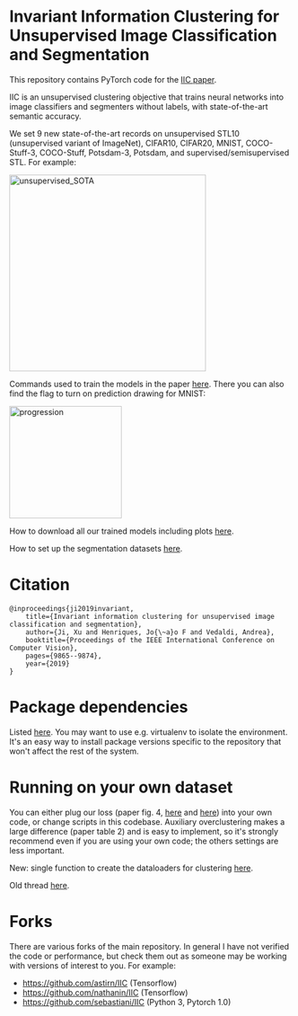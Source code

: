 # Invariant Information Clustering for Unsupervised Image Classification and Segmentation

This repository contains PyTorch code for the <a href="https://arxiv.org/abs/1807.06653">IIC paper</a>.

IIC is an unsupervised clustering objective that trains neural networks into image classifiers and segmenters without labels, with state-of-the-art semantic accuracy. 

We set 9 new state-of-the-art records on unsupervised STL10 (unsupervised variant of ImageNet), CIFAR10, CIFAR20, MNIST, COCO-Stuff-3, COCO-Stuff, Potsdam-3, Potsdam, and supervised/semisupervised STL. For example:

<img src="https://github.com/xu-ji/IIC/raw/master/paper/unsupervised_SOTA.png" alt="unsupervised_SOTA" height=350>

Commands used to train the models in the paper <a href="https://github.com/xu-ji/IIC/blob/master/examples/commands.txt">here</a>. There you can also find the flag to turn on prediction drawing for MNIST:

<img src="https://github.com/xu-ji/IIC/blob/master/paper/progression_labelled.png" alt="progression" height=200>

How to download all our trained models including plots <a href="https://github.com/xu-ji/IIC/blob/master/examples/trained_models.txt">here</a>.

How to set up the segmentation datasets <a href="https://github.com/xu-ji/IIC/blob/master/datasets/README.txt">here</a>.

# Citation
    @inproceedings{ji2019invariant,
        title={Invariant information clustering for unsupervised image classification and segmentation},
        author={Ji, Xu and Henriques, Jo{\~a}o F and Vedaldi, Andrea},
        booktitle={Proceedings of the IEEE International Conference on Computer Vision},
        pages={9865--9874},
        year={2019}
    }

# Package dependencies
Listed <a href="https://github.com/xu-ji/IIC/blob/master/package_versions.txt">here</a>. You may want to use e.g. virtualenv to isolate the environment. It's an easy way to install package versions specific to the repository that won't affect the rest of the system.

# Running on your own dataset
You can either plug our loss (paper fig. 4, <a href="https://github.com/xu-ji/IIC/blob/master/code/utils/cluster/IID_losses.py#L6">here</a> and <a href="https://github.com/xu-ji/IIC/blob/master/code/utils/segmentation/IID_losses.py#L86">here</a>) into your own code, or change scripts in this codebase. Auxiliary overclustering makes a large difference (paper table 2) and is easy to implement, so it's strongly recommend even if you are using your own code; the others settings are less important.

New: single function to create the dataloaders for clustering <a href="https://github.com/xu-ji/IIC/blob/master/code/utils/cluster/data.py#L502">here</a>.

Old thread <a href="https://github.com/xu-ji/IIC/issues/8">here</a>.


# Forks
There are various forks of the main repository. In general I have not verified the code or performance, but check them out as someone may be working with versions of interest to you. For example:
- https://github.com/astirn/IIC (Tensorflow)
- https://github.com/nathanin/IIC (Tensorflow)
- https://github.com/sebastiani/IIC (Python 3, Pytorch 1.0)
